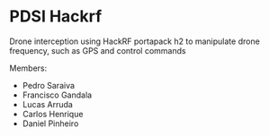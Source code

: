 # PDSI Hackrf

Drone interception using HackRF portapack h2 to manipulate drone frequency, such as GPS and control commands

Members:
- Pedro Saraiva
- Francisco Gandala
- Lucas Arruda
- Carlos Henrique
- Daniel Pinheiro

